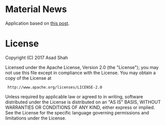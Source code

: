 # Material News

Application based on [this post](https://material.uplabs.com/posts/news-app-4b47c474-3bfb-4f75-872c-70c26637f25c).

# License
Copyright (C) 2017 Asad Shah

Licensed under the Apache License, Version 2.0 (the "License");
you may not use this file except in compliance with the License.
You may obtain a copy of the License at

     http://www.apache.org/licenses/LICENSE-2.0

Unless required by applicable law or agreed to in writing, software
distributed under the License is distributed on an "AS IS" BASIS,
WITHOUT WARRANTIES OR CONDITIONS OF ANY KIND, either express or implied.
See the License for the specific language governing permissions and
limitations under the License.